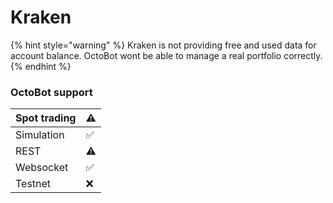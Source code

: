 # Kraken

{% hint style="warning" %}
Kraken is not providing free and used data for account balance. OctoBot wont be able to manage a real portfolio correctly.
{% endhint %}

### OctoBot support

| Spot trading | ⚠  |
| :--- | :--- |
| Simulation | ✅ |
| REST | ⚠  |
| Websocket | ✅  |
| Testnet | ❌  |
